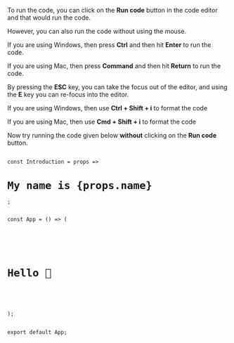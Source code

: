 To run the code, you can click on the **Run code** button in the code editor and that would run the code.

However, you can also run the code without using the mouse.

If you are using Windows, then press **Ctrl** and then hit **Enter** to run the code.

If you are using Mac, then press **Command** and then hit **Return** to run the code.

By pressing the **ESC** key, you can take the focus out of the editor, and using the **E** key you can re-focus into the editor.

If you are using Windows, then use **Ctrl + Shift + i** to format the code

If you are using Mac, then use **Cmd + Shift + i** to format the code

Now try running the code given below **without** clicking on the **Run code** button.

<codeblock language="reactjs" type="lesson">
<code>
const Introduction = props => <h1>My name is {props.name}</h1>;

const App = () => (
  <div>
    <h1>Hello 👋</h1>
    <Introduction name="John Doe" />
  </div>
);

export default App;
</code>
</codeblock>
